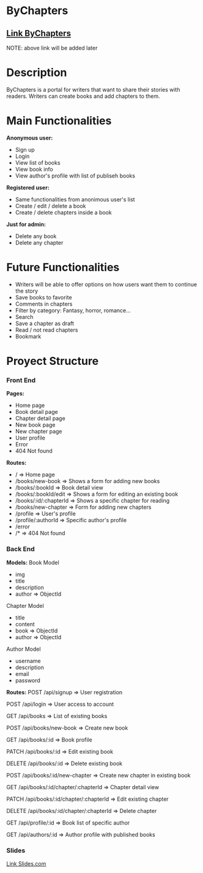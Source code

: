 # ByChapters


## [Link ByChapters](https://by-chapters.netlify.app)
NOTE: above link will be added later

# Description
ByChapters is a portal for writers that want to share their stories with readers. Writers can create books and add chapters to them.

# Main Functionalities
**Anonymous user:**
- Sign up
- Login
- View list of books
- View book info
- View author's profile with list of publiseh books

**Registered user:**
- Same functionalities from anonimous user's list
- Create / edit / delete a book
- Create / delete chapters inside a book

**Just for admin:**
- Delete any book
- Delete any chapter


# Future Functionalities
- Writers will be able to offer options on how users want them to continue the story
- Save books to favorite
- Comments in chapters
- Filter by category: Fantasy, horror, romance...
- Search
- Save a chapter as draft
- Read / not read chapters
- Bookmark

# Proyect Structure
### Front End
**Pages:**
- Home page
- Book detail page
- Chapter detail page
- New book page
- New chapter page
- User profile
- Error
- 404 Not found

**Routes:**
- / => Home page
- /books/new-book => Shows a form for adding new books
- /books/:bookId => Book detail view
- /books/:bookId/edit => Shows a form for editing an existing book
- /books/:id/:chapterId => Shows a specific chapter for reading
- /books/new-chapter => Form for adding new chapters
- /profile => User's profile
- /profile/:authorId => Specific author's profile
- /error
- /* => 404 Not found

### Back End
**Models:**
Book Model
- img
- title
- description
- author => ObjectId

Chapter Model
- title
- content
- book => ObjectId
- author => ObjectId

Author Model
- username
- description
- email
- password

**Routes:**
POST
/api/signup => User registration

POST
/api/login => User access to account

GET
/api/books => List of existing books

POST
/api/books/new-book => Create new book

GET
/api/books/:id => Book profile

PATCH
/api/books/:id => Edit existing book

DELETE
/api/books/:id => Delete existing book

POST
/api/books/:id/new-chapter => Create new chapter in existing book

GET
/api/books/:id/chapter/:chapterId => Chapter detail view

PATCH
/api/books/:id/chapter/:chapterId => Edit existing chapter

DELETE
/api/books/:id/chapter/:chapterId => Delete chapter

GET
/api/profile/:id => Book list of specific author

GET
/api/authors/:id => Author profile with published books


### Slides
[Link Slides.com](https://docs.google.com/presentation/d/1n1KiWxZrRUNtFZU47XKzWTnqsbr9YrEiADomEnoIBOg/edit#slide=id.p)
